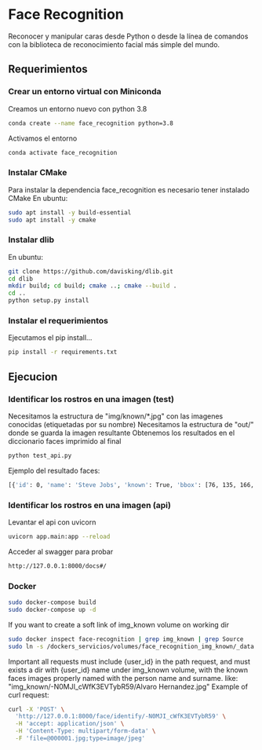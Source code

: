 # Face Recognition
Reconocer y manipular caras desde Python o desde la línea de comandos con
la biblioteca de reconocimiento facial más simple del mundo.

## Requerimientos
### Crear un entorno virtual con Miniconda
Creamos un entorno nuevo con python 3.8
```bash
conda create --name face_recognition python=3.8
```
Activamos el entorno
```bash
conda activate face_recognition
```
### Instalar CMake
Para instalar la dependencia face_recognition es necesario tener instalado CMake
En ubuntu:
```bash
sudo apt install -y build-essential
sudo apt install -y cmake
```
### Instalar dlib
En ubuntu:
```bash
git clone https://github.com/davisking/dlib.git
cd dlib
mkdir build; cd build; cmake ..; cmake --build .
cd ..
python setup.py install
```
### Instalar el requerimientos
Ejecutamos el pip install...
```bash
pip install -r requirements.txt
```
## Ejecucion
### Identificar los rostros en una imagen (test)
Necesitamos la estructura de "img/known/*.jpg" con las imagenes conocidas (etiquetadas por su nombre)
Necesitamos la estructura de "out/" donde se guarda la imagen resultante
Obtenemos los resultados en el diccionario faces imprimido al final
```bash
python test_api.py
```
Ejemplo del resultado faces:
```bash
[{'id': 0, 'name': 'Steve Jobs', 'known': True, 'bbox': [76, 135, 166, 46]}, {'id': 0, 'name': 'Desconocido', 'known': False, 'bbox': [60, 304, 103, 261]}]
```
### Identificar los rostros en una imagen (api)
Levantar el api con uvicorn
```bash
uvicorn app.main:app --reload
```
Acceder al swagger para probar
```bash
http://127.0.0.1:8000/docs#/
```
### Docker
```bash
sudo docker-compose build
sudo docker-compose up -d
```
If you want to create a soft link of img_known volume on working dir
```bash
sudo docker inspect face-recognition | grep img_known | grep Source
sudo ln -s /dockers_servicios/volumes/face_recognition_img_known/_data ./img_known
```
Important all requests must include {user_id} in the path request, and must exists a dir with {user_id} name under img_known volume, with the known faces images properly named with the person name and surname. like: "img_known/-N0MJI_cWfK3EVTybR59/Alvaro Hernandez.jpg"
Example of curl request:
```bash
curl -X 'POST' \
  'http://127.0.0.1:8000/face/identify/-N0MJI_cWfK3EVTybR59' \
  -H 'accept: application/json' \
  -H 'Content-Type: multipart/form-data' \
  -F 'file=@000001.jpg;type=image/jpeg'
```
